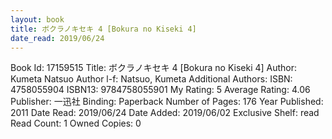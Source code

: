 ```yaml
---
layout: book
title: ボクラノキセキ 4 [Bokura no Kiseki 4]
date_read: 2019/06/24
---
```


Book Id: 17159515
Title: ボクラノキセキ 4 [Bokura no Kiseki 4]
Author: Kumeta Natsuo
Author l-f: Natsuo, Kumeta
Additional Authors: 
ISBN: 4758055904
ISBN13: 9784758055901
My Rating: 5
Average Rating: 4.06
Publisher: 一迅社
Binding: Paperback
Number of Pages: 176
Year Published: 2011
Date Read: 2019/06/24
Date Added: 2019/06/02
Exclusive Shelf: read
Read Count: 1
Owned Copies: 0

